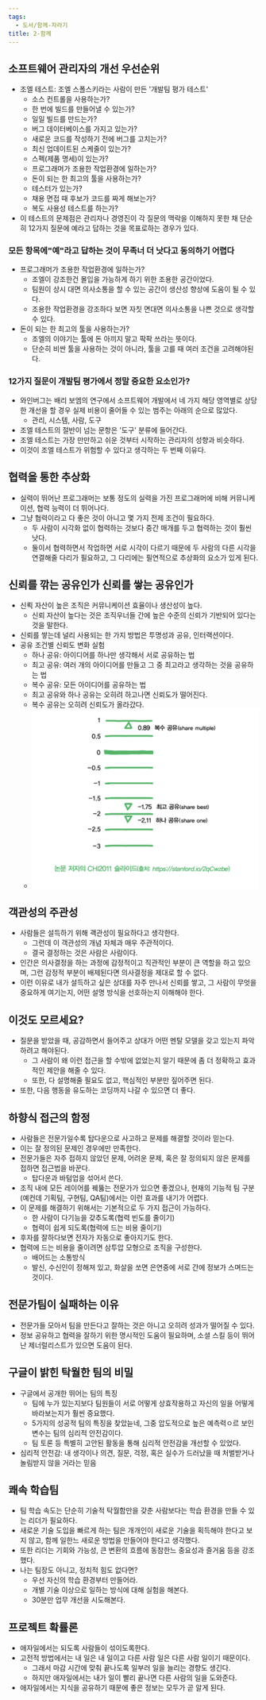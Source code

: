 ```yaml
---
tags:
  - 도서/함께-자라기
title: 2-함께
---
```




## 소프트웨어 관리자의 개선 우선순위

- 조엘 테스트: 조엘 스폴스키라는 사람이 만든 '개발팀 평가 테스트'
	- 소스 컨트롤을 사용하는가?
	- 한 번에 빌드를 만들어낼 수 있는가?
	- 일일 빌드를 만드는가?
	- 버그 데이터베이스를 가지고 있는가?
	- 새로운 코드를 작성하기 전에 버그를 고치는가?
	- 최신 업데이트된 스케줄이 있는가?
	- 스펙(제품 명세)이 있는가?
	- 프로그래머가 조용한 작업환경에 일하는가?
	- 돈이 되는 한 최고의 툴을 사용하는가?
	- 테스터가 있는가?
	- 채용 면접 때 후보가 코드를 짜게 해보는가?
	- 복도 사용성 테스트를 하는가?
- 이 테스트의 문제점은 관리자나 경영진이 각 질문의 맥락을 이해하지 못한 채 단순히 12가지 질문에 예라고 답하는 것을 목표로하는 경우가 있다.

### 모든 항목에"예"라고 답하는 것이 무족너 더 낫다고 동의하기 어렵다

- 프로그래머가 조용한 작업환경에 일하는가?
	- 조엘이 강조한건 몰입을 가능하게 하기 위한 조용한 공간이었다.
	- 팀원이 상시 대면 의사소통을 할 수 있는 공간이 생산성 향상에 도움이 될 수 있다.
	- 조용한 작업환경을 강조하다 보면 자칫 면대면 의사소통을 나쁜 것으로 생각할 수 있다.
- 돈이 되는 한 최고의 툴을 사용하는가?
	- 조엘의 이야기는 툴에 돈 아끼지 말고 팍팍 쓰라는 뜻이다.
	- 단순히 비싼 툴을 사용하는 것이 아니라, 툴을 고를 때 여러 조건을 고려해야된다.

### 12가지 질문이 개발팀 평가에서 정말 중요한 요소인가?

- 와인버그는 배리 보엠의 연구에서 소프트웨어 개발에서 네 가지 해당 영역별로 상당한 개선을 할 경우 실제 비용이 줄어들 수 있는 범주는 아래의 순으로 많았다.
	- 관리, 시스템, 사람, 도구 
- 조엘 테스트의 절반이 넘는 문항은 '도구' 분류에 들어간다.
- 조엘 테스트는 가장 만만하고 쉬운 것부터 시작하는 관리자의 성향과 비슷하다.
- 이것이 조엘 테스트가 위험할 수 있다고 생각하는 두 번째 이유다.

## 협력을 통한 추상화

- 실력이 뛰어난 프로그래머는 보통 정도의 실력을 가진 프로그래머에 비해 커뮤니케이션, 협력 능력이 더 뛰어나다.
- 그냥 협력이라고 다 좋은 것이 아니고 몇 가지 전제 조건이 필요하다.
	- 두 사람이 시각화 없이 협력하는 것보다 중간 매개를 두고 협력하는 것이 훨씬 낫다.
	- 둘이서 협력하면서 작업하면 서로 시각이 다르기 때문에 두 사람의 다른 시각을 연결해줄 다리가 필요하고, 그 다리에는 필연적으로 추상화의 요소가 있게 된다.


## 신뢰를 깎는 공유인가 신뢰를 쌓는 공유인가

- 신뢱 자산이 높은 조직은 커뮤니케이션 효율이나 생산성이 높다.
	- 신뢰 자산이 높다는 것은 조직우너들 간에 높은 수준의 신뢰가 기반되어 있다는 것을 말한다.
- 신뢰를 쌓는데 널리 사용되는 한 가지 방법은 투명성과 공유, 인터랙션이다.
- 공유 조건별 신뢰도 변화 실험
	- 하나 공유: 아이디어를 하나만 생각해서 서로 공유하는 법
	- 최고 공유: 여러 개의 아이디어를 만들고 그 중 최고라고 생각하는 것을 공유하는 법
	- 복수 공유: 모든 아이디어를 공유하는 법
	- 최고 공유와 하나 공유는 오히려 하고나면 신뢰도가 떨어진다.
	- 복수 공유는 오히려 신뢰도가 올라갔다.
	- ![](assets/Pasted%20image%2020240120035149.png)

## 객관성의 주관성

- 사람들은 설득하기 위해 괙관성이 필요하다고 생각한다.
	- 그런데 이 객관성의 개념 자체과 매우 주관적이다.
	- 결국 결정하는 것은 사람은 사람이다.
- 인간은 의사결정을 하는 과정에 감정적이고 직관적인 부분이 큰 역할을 하고 있으며, 그런 감정적 부분이 배제된다면 의사결정을 제대로 할 수 없다.
- 이런 이유로 내가 설득하고 싶은 상대를 자주 만나서 신뢰를 쌓고, 그 사람이 무엇을 중요하게 여기는지, 어떤 설명 방식을 선호하는지 이해해야 한다.

## 이것도 모르세요?

- 질문을 받았을 때, 공감하면서 들어주고 상대가 어떤 멘탈 모델을 갖고 있는지 파악하려고 해야된다.
	- 그 사람이 왜 이런 접근을 할 수밖에 없었는지 알기 때문에 좀 더 정확하고 효과적인 제안을 해줄 수 있다.
	- 또한, 다 설명해줄 필요도 없고, 핵심적인 부분만 짚어주면 된다.
- 또한, 다음 행동을 유도하는 코딩까지 나갈 수 있으면 더 좋다.

## 하향식 접근의 함정

- 사람들은 전문가일수록 탑다운으로 사고하고 문제를 해결할 것이라 믿는다.
- 이는 잘 정의된 문제인 경우에만 만족한다.
- 전문가들은 자주 접하지 않았던 문제, 어려운 문제, 혹은 잘 정의되지 않은 문제를 접하면 접근법을 바꾼다.
	- 탑다운과 바텀업을 섞어서 쓴다.
- 조직 내에 모든 레이어를 꿰뚫는 전문가가 있으면 좋겠으나, 현재의 기능적 팀 구분(예컨데 기획팀, 구현팀, QA팀)에서는 이런 효과를 내기가 어렵다.
- 이 문제를 해결하기 위해서는 기본적으로 두 가지 접근이 가능하다.
	- 한 사람이 다기능을 갖추도록(협력 빈도를 줄이기)
	- 협력이 쉽게 되도록(협력에 드는 비용 줄이기)
- 후자를 잘하다보면 전자가 자동으로 좋아지기도 한다.
- 협력에 드는 비용을 줄이려면 삼투압 모형으로 조직을 구성한다.
	- 배어드는 소통방식
	- 발신, 수신인이 정해져 있고, 화살을 쏘면 은연중에 서로 간에 정보가 스며드는 것이다.

## 전문가팀이 실패하는 이유

- 전문가들 모아서 팀을 만든다고 잘하는 것은 아니고 오히려 성과가 떨어질 수 있다.
- 정보 공유하고 협력을 잘하기 위한 명시적인 도움이 필요하며, 소셜 스킬 등이 뛰어난 제너럴리스트가 있으면 도움이 된다.

## 구글이 밝힌 탁월한 팀의 비밀

- 구글에서 공개한 뛰어는 팀의 특징
	- 팀에 누가 있는지보다 팀원들이 서로 어떻게 상효작용하고 자신의 일을 어떻게 바라보는지가 훨씬 중요했다.
	- 5가지의 성공적 팀의 특징을 찾았늗네, 그중 압도적으로 높은 예측력ㅇ르 보인 변수는 팀의 심리적 안전감이다.
	- 팀 토론 등 특별히 고안된 활동을 통해 심리적 안전감을 개선할 수 있었다.
- 심리적 안전감: 내 생각이나 의견, 질문, 걱정, 혹은 실수가 드러났을 때 처벌받거나 놀림받지 않을 거라는 믿음

## 쾌속 학습팀

- 팀 학습 속도는 단순히 기술적 탁월함만을 갖춘 사람보다는 학습 환경을 만들 수 있는 리더가 필요하다.
- 새로운 기술 도입을 빠르게 하는 팀은 개개인이 새로운 기술을 획득해야 한다고 보지 않고, 함께 일한느 새로운 방법을 만들어야 한다고 생각했다.
- 또한 리더는 기회와 가능성, 큰 변환의 흐름에 동참한느 중요성과 즐거움 등을 강조했다.
- 나는 팀장도 아니고, 정치적 힘도 없다면?
	- 우선 자신의 학습 환경부터 만들어라.
	- 개별 기술 이상으로 일하는 방식에 대해 실험을 해본다.
	- 30분만 업무 개선을 시도해본다.

## 프로젝트 확률론

- 애자일에서는 되도록 사람들이 섞이도록한다.
- 고전적 방법에서는 내 일은 내 일이고 다른 사람 일은 다른 사람 일이기 때문이다.
	- 그래서 마감 시간에 맞춰 끝나도록 일부러 일을 늘리는 경향도 생긴다.
	- 하지만 애자일에서는 내가 일이 빨리 끝나면 다른 사람의 일을 도와준다.
- 애자일에서는 지식을 공유하기 때문에 좋은 정보는 모두가 곧 알게 된다.
